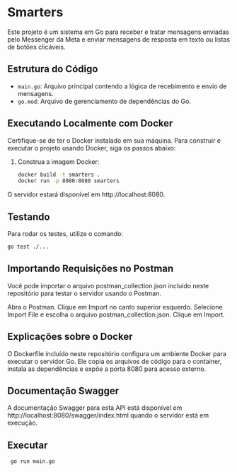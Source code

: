 # Smarters

Este projeto é um sistema em Go para receber e tratar mensagens enviadas pelo Messenger da Meta e enviar mensagens de resposta em texto ou listas de botões clicáveis.

## Estrutura do Código

- `main.go`: Arquivo principal contendo a lógica de recebimento e envio de mensagens.
- `go.mod`: Arquivo de gerenciamento de dependências do Go.

## Executando Localmente com Docker

Certifique-se de ter o Docker instalado em sua máquina. Para construir e executar o projeto usando Docker, siga os passos abaixo:

1. Construa a imagem Docker:
   ```sh
   docker build -t smarters .
   docker run -p 8080:8080 smarters
   ````

O servidor estará disponível em http://localhost:8080.

## Testando

Para rodar os testes, utilize o comando:

```sh
go test ./...
```

## Importando Requisições no Postman

Você pode importar o arquivo postman_collection.json incluído neste repositório para testar o servidor usando o Postman.

Abra o Postman.
Clique em Import no canto superior esquerdo.
Selecione Import File e escolha o arquivo postman_collection.json.
Clique em Import.


## Explicações sobre o Docker
O Dockerfile incluído neste repositório configura um ambiente Docker para executar o servidor Go. Ele copia os arquivos de código para o container, instala as dependências e expõe a porta 8080 para acesso externo.


## Documentação Swagger
A documentação Swagger para esta API está disponível em http://localhost:8080/swagger/index.html quando o servidor está em execução.


## Executar

```sh
 go run main.go
 ````



